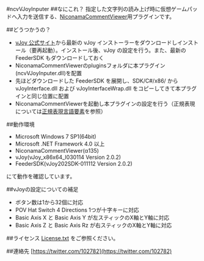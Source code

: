 ﻿#ncvVJoyInputer
##なにこれ？
指定した文字列の読み上げ時に仮想ゲームパッドへ入力を送信する、[NiconamaCommentViewer](http://www.posite-c.com/application/ncv/)用プラグインです。

##どうつかうの？

* [vJoy 公式サイト](http://vjoystick.sourceforge.net/site/)から最新の vJoy インストーラーをダウンロードしインストール（要再起動）。インストール後、vJoy の設定を行う。また、最新の FeederSDK もダウンロードしておく
* NiconamaCommentViewerのpluginsフォルダに本プラグイン(ncvVJoyInputer.dll)を配置
* 先ほどダウンロードした FeederSDK を展開し、SDK/C#/x86/ から vJoyInterface.dll および vJoyInterfaceWrap.dll をコピーしてきて本プラグインと同じ位置に配置
* NiconamaCommentViewerを起動し本プラグインの設定を行う（正規表現については[正規表現言語要素](http://msdn.microsoft.com/ja-jp/library/az24scfc(v=vs.90).aspx)を参照）


##動作環境

* Microsoft Windows 7 SP1(64bit)
* Microsoft .NET Framework 4.0 以上
* NiconamaCommentViewer(α135)
* vJoy(vJoy_x86x64_I030114 Version 2.0.2)
* FeederSDK(vJoy202SDK-011112 Version 2.0.2)

にて動作を確認しています。


##vJoyの設定についての補足

* ボタン数は1から32個に対応
* POV Hat Switch 4 Directions 1つが十字キーに対応
* Basic Axis X と Basic Axis Y が左スティックのX軸とY軸に対応
* Basic Axis Z と Basic Axis Rz が右スティックのX軸とY軸に対応


##ライセンス
[License.txt](https://github.com/102782/ncvVJoyInputer/blob/master/License.txt) をご参照ください。


##連絡先
[https://twitter.com/102782](https://twitter.com/102782)